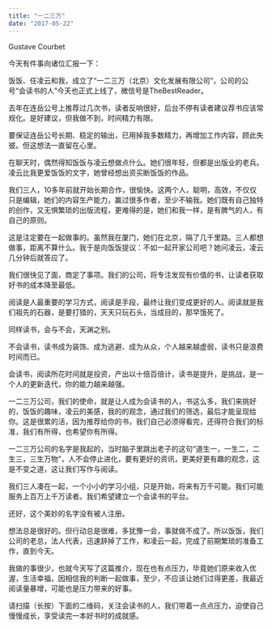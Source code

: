 ```yaml
---
title: "一二三万"
date: "2017-05-22"
---
```


Gustave Courbet

今天有件事向诸位汇报一下：

饭饭、任凌云和我，成立了“一二三万（北京）文化发展有限公司”，公司的公号“会读书的人”今天也正式上线了，微信号是TheBestReader。

去年在连岳公号上推荐过几次书，读者反响很好，后台不停有读者建议荐书应该常规化。是好建议，但我做不到，时间精力有限。

要保证连岳公号长期、稳定的输出，已用掉我多数精力，再增加工作内容，顾此失彼。但这想法一直留在心里。

在聊天时，偶然得知饭饭与凌云想做点什么。她们很年轻，但都是出版业的老兵。凌云比我更爱饭饭的文字，她曾经想出资买断饭饭的作品。

我们三人，10多年前就开始长期合作，很愉快。这两个人，聪明，高效，不仅仅只是编辑，她们的内容生产能力，赢过很多作者，至少不输我。她们既有自己独特的创作，又无惧繁琐的出版流程，更难得的是，她们和我一样，是有脾气的人，有自己的原则。

这是注定要在一起做事的。虽然我在厦门，她们在北京，隔了几千里路。三人都想做事，距离不算什么。我于是向饭饭提议：不如一起开家公司吧？她问凌云，凌云几分钟后就答应了。

我们很快见了面，商定了事项。我们的公司，将专注发现有价值的书，让读者获取好书的成本降至最低。  

阅读是人最重要的学习方式，阅读是手段，最终让我们变成更好的人。阅读就是我们祖先的石器，是要打猎的，天天只玩石头，当成目的，那早饿死了。

同样读书，会与不会，天渊之别。

不会读书，读书成为装饰、成为逃避、成为从众，个人越来越虚弱，读书只是浪费时间而已。

会读书，阅读所花时间就是投资，产出以十倍百倍计，读书是提升，是挑战，是一个人的更新迭代，你的能力越来越强。

一二三万公司，我们的使命，就是让人成为会读书的人，书这么多，我们来挑好的，饭饭的趣味，凌云的美感，我的的观念，通过我们的筛选，最后才能呈现给你。这是很累的活，因为推荐给你的书，我们自己必须得看完，还得符合我们的标准，我们有所得，也希望你有所得。

一二三万公司的名字是我起的，当时脑子里跳出老子的这句“道生一，一生二，二生三，三生万物”，人不会停止进化，要有更好的资讯，更美好更有趣的观念，这是不变之道，这让我们写作与阅读。

我们三人凑在一起，一个小小的学习小组，只是开始，将来有万千可能。我们可能服务上百万上千万读者。我们希望建立一个会读书的平台。

还好，这个美妙的名字没有被人注册。  

想法总是很好的。但行动总是很难，多犹豫一会，事就做不成了。所以饭饭，我们公司的老总，法人代表，迅速辞掉了工作，和凌云一起，完成了前期繁琐的准备工作，直到今天。  

我做的事很少，也就今天写了这篇推介，现在也有点压力，毕竟她们原来收入优渥，生活幸福，因相信我的判断一起做事，至少，不应该让她们过得更差，我最近阅读量暴增，可能也是压力带来的好事。

请扫描（长按）下面的二维码，关注会读书的人，我们带着一点点压力，迫使自己慢慢成长，享受读完一本好书时的成就感。
